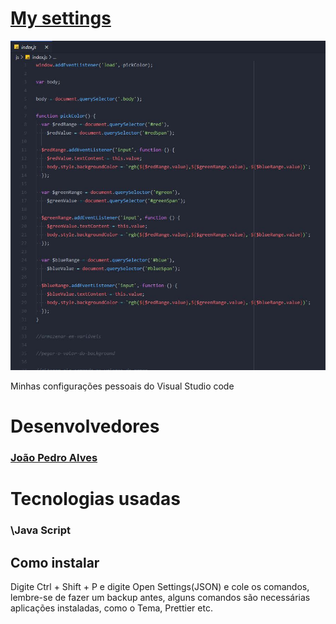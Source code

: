 # [My settings]()

![Watch the video](https://raw.githubusercontent.com/Mitico-S/My_settings.json/master/git_documents/My%20workstation.JPG)

Minhas configurações pessoais do Visual Studio code

# Desenvolvedores

### [João Pedro Alves](https://github.com/Mitico-S)

# Tecnologias usadas

### \Java Script

## Como instalar

Digite Ctrl + Shift + P e digite Open Settings(JSON) e cole os comandos, lembre-se de fazer um backup antes, alguns comandos são necessárias aplicações instaladas, como o Tema, Prettier etc.
